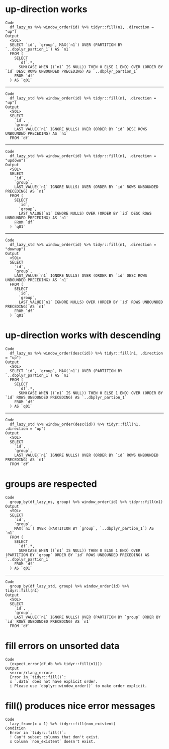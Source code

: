 # up-direction works

    Code
      df_lazy_ns %>% window_order(id) %>% tidyr::fill(n1, .direction = "up")
    Output
      <SQL>
      SELECT `id`, `group`, MAX(`n1`) OVER (PARTITION BY `..dbplyr_partion_1`) AS `n1`
      FROM (
        SELECT
          `df`.*,
          SUM(CASE WHEN ((`n1` IS NULL)) THEN 0 ELSE 1 END) OVER (ORDER BY `id` DESC ROWS UNBOUNDED PRECEDING) AS `..dbplyr_partion_1`
        FROM `df`
      ) AS `q01`

---

    Code
      df_lazy_std %>% window_order(id) %>% tidyr::fill(n1, .direction = "up")
    Output
      <SQL>
      SELECT
        `id`,
        `group`,
        LAST_VALUE(`n1` IGNORE NULLS) OVER (ORDER BY `id` DESC ROWS UNBOUNDED PRECEDING) AS `n1`
      FROM `df`

---

    Code
      df_lazy_std %>% window_order(id) %>% tidyr::fill(n1, .direction = "updown")
    Output
      <SQL>
      SELECT
        `id`,
        `group`,
        LAST_VALUE(`n1` IGNORE NULLS) OVER (ORDER BY `id` ROWS UNBOUNDED PRECEDING) AS `n1`
      FROM (
        SELECT
          `id`,
          `group`,
          LAST_VALUE(`n1` IGNORE NULLS) OVER (ORDER BY `id` DESC ROWS UNBOUNDED PRECEDING) AS `n1`
        FROM `df`
      ) `q01`

---

    Code
      df_lazy_std %>% window_order(id) %>% tidyr::fill(n1, .direction = "downup")
    Output
      <SQL>
      SELECT
        `id`,
        `group`,
        LAST_VALUE(`n1` IGNORE NULLS) OVER (ORDER BY `id` DESC ROWS UNBOUNDED PRECEDING) AS `n1`
      FROM (
        SELECT
          `id`,
          `group`,
          LAST_VALUE(`n1` IGNORE NULLS) OVER (ORDER BY `id` ROWS UNBOUNDED PRECEDING) AS `n1`
        FROM `df`
      ) `q01`

# up-direction works with descending

    Code
      df_lazy_ns %>% window_order(desc(id)) %>% tidyr::fill(n1, .direction = "up")
    Output
      <SQL>
      SELECT `id`, `group`, MAX(`n1`) OVER (PARTITION BY `..dbplyr_partion_1`) AS `n1`
      FROM (
        SELECT
          `df`.*,
          SUM(CASE WHEN ((`n1` IS NULL)) THEN 0 ELSE 1 END) OVER (ORDER BY `id` ROWS UNBOUNDED PRECEDING) AS `..dbplyr_partion_1`
        FROM `df`
      ) AS `q01`

---

    Code
      df_lazy_std %>% window_order(desc(id)) %>% tidyr::fill(n1, .direction = "up")
    Output
      <SQL>
      SELECT
        `id`,
        `group`,
        LAST_VALUE(`n1` IGNORE NULLS) OVER (ORDER BY `id` ROWS UNBOUNDED PRECEDING) AS `n1`
      FROM `df`

# groups are respected

    Code
      group_by(df_lazy_ns, group) %>% window_order(id) %>% tidyr::fill(n1)
    Output
      <SQL>
      SELECT
        `id`,
        `group`,
        MAX(`n1`) OVER (PARTITION BY `group`, `..dbplyr_partion_1`) AS `n1`
      FROM (
        SELECT
          `df`.*,
          SUM(CASE WHEN ((`n1` IS NULL)) THEN 0 ELSE 1 END) OVER (PARTITION BY `group` ORDER BY `id` ROWS UNBOUNDED PRECEDING) AS `..dbplyr_partion_1`
        FROM `df`
      ) AS `q01`

---

    Code
      group_by(df_lazy_std, group) %>% window_order(id) %>% tidyr::fill(n1)
    Output
      <SQL>
      SELECT
        `id`,
        `group`,
        LAST_VALUE(`n1` IGNORE NULLS) OVER (PARTITION BY `group` ORDER BY `id` ROWS UNBOUNDED PRECEDING) AS `n1`
      FROM `df`

# fill errors on unsorted data

    Code
      (expect_error(df_db %>% tidyr::fill(n1)))
    Output
      <error/rlang_error>
      Error in `tidyr::fill()`:
      x `.data` does not have explicit order.
      i Please use `dbplyr::window_order()` to make order explicit.

# fill() produces nice error messages

    Code
      lazy_frame(x = 1) %>% tidyr::fill(non_existent)
    Condition
      Error in `tidyr::fill()`:
      ! Can't subset columns that don't exist.
      x Column `non_existent` doesn't exist.

